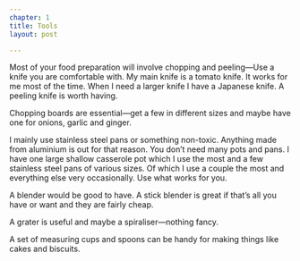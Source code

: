 ```yaml
---
chapter: 1
title: Tools
layout: post

---
```

Most of your food preparation will involve chopping and peeling—Use a knife you are comfortable with. My main knife is a tomato knife. It works for me most of the time. When I need a larger knife I have a Japanese knife. A peeling knife is worth having.

Chopping boards are essential—get a few in different sizes and maybe have one for onions, garlic and ginger.

I mainly use stainless steel pans or something non-toxic. Anything made from aluminium is out for that reason. You don’t need many pots and pans. I have one large shallow casserole pot which I use the most and a few stainless steel pans of various sizes. Of which I use a couple the most and everything else very occasionally. Use what works for you.

A blender would be good to have. A stick blender is great if that’s all you have or want and they are fairly cheap.

A grater is useful and maybe a spiraliser—nothing fancy.

A set of measuring cups and spoons can be handy for making things like cakes and biscuits.